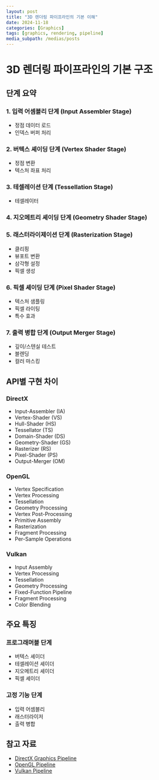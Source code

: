 ```yaml
---
layout: post
title: "3D 렌더링 파이프라인의 기본 이해"
date: 2024-11-18
categories: [Graphics]
tags: [graphics, rendering, pipeline]
media_subpath: /medias/posts
---
```


# 3D 렌더링 파이프라인의 기본 구조

## 단계 요약

### 1. 입력 어셈블리 단계 (Input Assembler Stage)
- 정점 데이터 로드
- 인덱스 버퍼 처리

### 2. 버텍스 셰이딩 단계 (Vertex Shader Stage)
- 정점 변환
- 텍스처 좌표 처리

### 3. 테셀레이션 단계 (Tessellation Stage)
- 테셀레이터

### 4. 지오메트리 셰이딩 단계 (Geometry Shader Stage)

### 5. 래스터라이제이션 단계 (Rasterization Stage)
- 클리핑
- 뷰포트 변환
- 삼각형 설정
- 픽셀 생성

### 6. 픽셀 셰이딩 단계 (Pixel Shader Stage)
- 텍스처 샘플링
- 픽셀 라이팅
- 특수 효과

### 7. 출력 병합 단계 (Output Merger Stage)
- 깊이/스텐실 테스트
- 블렌딩
- 컬러 마스킹

## API별 구현 차이

### DirectX
- Input-Assembler (IA)
- Vertex-Shader (VS)
- Hull-Shader (HS)
- Tessellator (TS)
- Domain-Shader (DS)
- Geometry-Shader (GS)
- Rasterizer (RS)
- Pixel-Shader (PS)
- Output-Merger (OM)

### OpenGL
- Vertex Specification
- Vertex Processing
- Tessellation
- Geometry Processing
- Vertex Post-Processing
- Primitive Assembly
- Rasterization
- Fragment Processing
- Per-Sample Operations

### Vulkan
- Input Assembly
- Vertex Processing
- Tessellation
- Geometry Processing
- Fixed-Function Pipeline
- Fragment Processing
- Color Blending

## 주요 특징

### 프로그래머블 단계
- 버텍스 셰이더
- 테셀레이션 셰이더
- 지오메트리 셰이더
- 픽셀 셰이더

### 고정 기능 단계
- 입력 어셈블리
- 래스터라이저
- 출력 병합

## 참고 자료
- [DirectX Graphics Pipeline](https://docs.microsoft.com/en-us/windows/win32/direct3d11/overviews-direct3d-11-graphics-pipeline)
- [OpenGL Pipeline](https://www.khronos.org/opengl/wiki/Rendering_Pipeline_Overview)
- [Vulkan Pipeline](https://www.khronos.org/registry/vulkan/specs/1.2-extensions/html/vkspec.html#pipelines)
